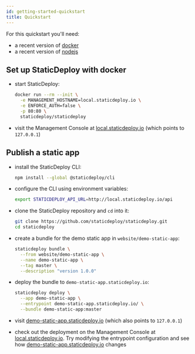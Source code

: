 ```yaml
---
id: getting-started-quickstart
title: Quickstart
---
```


For this quickstart you'll need:

- a recent version of [docker](https://docs.docker.com/install/)
- a recent version of [nodejs](https://nodejs.org/en/)

## Set up StaticDeploy with docker

- start StaticDeploy:

  ```sh
  docker run --rm --init \
    -e MANAGEMENT_HOSTNAME=local.staticdeploy.io \
    -e ENFORCE_AUTH=false \
    -p 80:80 \
    staticdeploy/staticdeploy
  ```

- visit the Management Console at
  [local.staticdeploy.io](http://local.staticdeploy.io/) (which points to
  `127.0.0.1`)

## Publish a static app

- install the StaticDeploy CLI:

  ```sh
  npm install --global @staticdeploy/cli
  ```

- configure the CLI using environment variables:

  ```sh
  export STATICDEPLOY_API_URL=http://local.staticdeploy.io/api
  ```

- clone the StaticDeploy repository and `cd` into it:

  ```sh
  git clone https://github.com/staticdeploy/staticdeploy.git
  cd staticdeploy
  ```

- create a bundle for the demo static app in `website/demo-static-app`:

  ```sh
  staticdeploy bundle \
    --from website/demo-static-app \
    --name demo-static-app \
    --tag master \
    --description "version 1.0.0"
  ```

- deploy the bundle to `demo-static-app.staticdeploy.io`:

  ```sh
  staticdeploy deploy \
    --app demo-static-app \
    --entrypoint demo-static-app.staticdeploy.io/ \
    --bundle demo-static-app:master
  ```

- visit
  [demo-static-app.staticdeploy.io](http://demo-static-app.staticdeploy.io/)
  (which also points to `127.0.0.1`)

- check out the deployment on the Management Console at
  [local.staticdeploy.io](http://local.staticdeploy.io/). Try modifying the
  entrypoint configuration and see how
  [demo-static-app.staticdeploy.io](http://demo-static-app.staticdeploy.io/)
  changes
